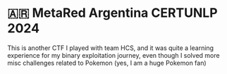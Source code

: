 # 🇦🇷 MetaRed Argentina CERTUNLP 2024

This is another CTF I played with team HCS, and it was quite a learning experience for my binary exploitation journey, even though I solved more misc challenges related to Pokemon (yes, I am a huge Pokemon fan)
